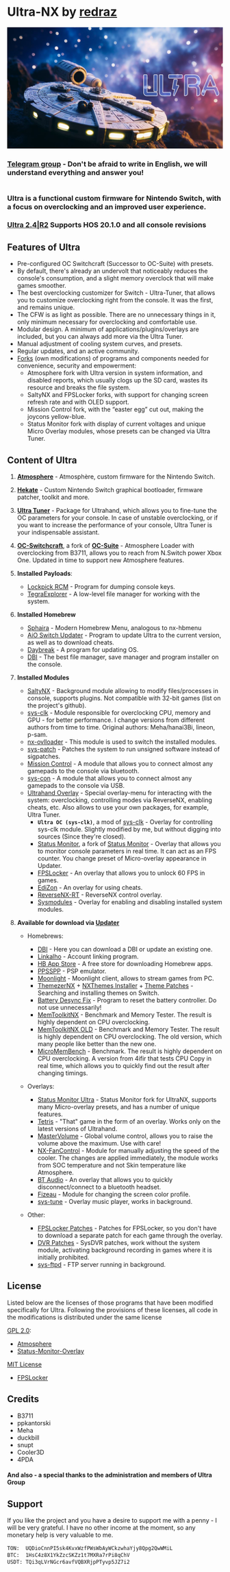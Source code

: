 # Ultra-NX by **[redraz](https://github.com/redraz)**

![](https://github.com/Ultra-NX/Ultra-Resources/raw/main/Ultra.png)

### [Telegram group](https://t.me/UltraNX) - Don't be afraid to write in English, we will understand everything and answer you!
#
### Ultra is a functional custom firmware for Nintendo Switch, with a focus on overclocking and an improved user experience.

### [Ultra 2.4|R2](https://github.com/Ultra-NX/UltraNX/releases) Supports HOS 20.1.0 and all console revisions



## Features of Ultra

* Pre-configured OC Switchcraft (Successor to OC-Suite) with presets.
* By default, there's already an undervolt that noticeably reduces the console's consumption, and a slight memory overclock that will make games smoother.
* The best overclocking customizer for Switch - Ultra-Tuner, that allows you to customize overclocking right from the console. It was the first, and remains unique.
* The CFW is as light as possible. There are no unnecessary things in it, only minimum necessary for overclocking and comfortable use.
* Modular design. A minimum of applications/plugins/overlays are included, but you can always add more via the Ultra Tuner.
* Manual adjustment of cooling system curves, and presets.
* Regular updates, and an active community.
* [Forks](https://github.com/Ultra-NX/Ultra-Resources/tree/main/patches) (own modifications) of programs and components needed for convenience, security and empowerment:
   * Atmosphere fork with Ultra version in system information, and disabled reports, which usually clogs up the SD card, wastes its resource and breaks the file system.
   * SaltyNX and FPSLocker forks, with support for changing screen refresh rate and with OLED support.
   * Mission Control fork, with the “easter egg” cut out, making the joycons yellow-blue.
   * Status Monitor fork with display of current voltages and unique Micro Overlay modules, whose presets can be changed via Ultra Tuner.



## Content of Ultra

1. **[Atmosphere](https://github.com/Atmosphere-NX/Atmosphere)** - Atmosphère, custom firmware for the Nintendo Switch.
1. **[Hekate](https://github.com/CTCaer/hekate)** - Custom Nintendo Switch graphical bootloader, firmware patcher, toolkit and more.
1. **[Ultra Tuner](https://github.com/Ultra-NX/Ultra-Tuner)** - Package for Ultrahand, which allows you to fine-tune the OC parameters for your console. In case of unstable overclocking, or if you want to increase the performance of your console, Ultra Tuner is your indispensable assistant.
1. **[OC-Switchcraft](https://github.com/halop/OC-Switchcraft-EOS/releases)**, a fork of **[OC-Suite](https://github.com/hanai3Bi/Switch-OC-Suite/)** - Atmosphere Loader with overclocking from B3711, allows you to reach from N.Switch power Xbox One. Updated in time to support new Atmosphere features.


1. **Installed Payloads**:
   * [Lockpick RCM](https://github.com/impeeza/Lockpick_RCMDecScots) - Program for dumping console keys.
   * [TegraExplorer](https://github.com/suchmememanyskill/TegraExplorer) - A low-level file manager for working with the system.


1. **Installed Homebrew**
   * [Sphaira](https://github.com/ITotalJustice/sphaira) - Modern Homebrew Menu, analogous to nx-hbmenu
   * [AiO Switch Updater](https://github.com/HamletDuFromage/aio-switch-updater) - Program to update Ultra to the current version, as well as to download cheats.
   * [Daybreak](https://github.com/Atmosphere-NX/Atmosphere) - A program for updating OS.
   * [DBI](https://4pda.to/forum/index.php?showtopic=939714&st=1100#entry86288632) - The best file manager, save manager and program installer on the console.


1. **Installed Modules**
   * [SaltyNX](https://github.com/masagrator/SaltyNX) - Background module allowing to modify files/processes in console, supports plugins. Not compatible with 32-bit games (list on the project's github).
   * [sys-clk](https://github.com/halop/OC_Toolkit_SC_EOS) - Module responsible for overclocking CPU, memory and GPU - for better performance. I change versions from different authors from time to time. Original authors: Meha/hanai3Bi, lineon, p-sam.
   * [nx-ovlloader](https://github.com/ppkantorski/nx-ovlloader) - This module is used to switch the installed modules.
   * [sys-patch](https://github.com/impeeza/sys-patch) - Patches the system to run unsigned software instead of sigpatches.
   * [Mission Control](https://github.com/ndeadly/MissionControl) - A module that allows you to connect almost any gamepads to the console via bluetooth.
   * [sys-con](https://github.com/o0Zz/sys-con) - A module that allows you to connect almost any gamepads to the console via USB.
   * [Ultrahand Overlay](https://github.com/ppkantorski/Ultrahand-Overlay) - Special overlay-menu for interacting with the system: overclocking, controlling modes via ReverseNX, enabling cheats, etc. Also allows to use your own packages, for example, Ultra Tuner.
     - **`Ultra OC (sys-clk)`**, a mod of [sys-clk](https://github.com/halop/OC_Toolkit_SC_EOS) - Overlay for controlling sys-clk module. Slightly modified by me, but without digging into sources (Since they're closed).
     - [Status Monitor](https://github.com/Ultra-NX/Status-Monitor-Overlay), a fork of [Status Monitor](https://github.com/masagrator/Status-Monitor-Overlay) - Overlay that allows you to monitor console parameters in real time. It can act as an FPS counter. You change preset of Micro-overlay appearance in Updater.
     - [FPSLocker](https://github.com/masagrator/FPSLocker) - An overlay that allows you to unlock 60 FPS in games.
     - [EdiZon](https://github.com/proferabg/EdiZon-Overlay) - An overlay for using cheats.
     - [ReverseNX-RT](https://github.com/masagrator/ReverseNX-RT) - ReverseNX control overlay.
     - [Sysmodules](https://github.com/ppkantorski/ovl-sysmodules) - Overlay for enabling and disabling installed system modules.


1. **Available for download via [Updater](https://github.com/Ultra-NX/Ultra/wiki/Tuner-RU#Updater)**
   * Homebrews:
      * [DBI](https://4pda.to/forum/index.php?showtopic=939714&st=1100#entry86288632) - Here you can download a DBI or update an existing one.
      * [Linkalho](https://gbatemp.net/download/linkalho.38822/) - Account linking program.
      * [HB App Store](https://github.com/fortheusers/hb-appstore) - A free store for downloading Homebrew apps.
      * [PPSSPP](https://gbatemp.net/threads/ppsspp-switch-standalone-beta.544071/post-10492671) - PSP emulator.
      * [Moonlight](https://github.com/XITRIX/Moonlight-Switch) - Moonlight client, allows to stream games from PC.
      * [ThemezerNX](https://github.com/suchmememanyskill/themezer-nx) + [NXThemes Installer](https://github.com/exelix11/SwitchThemeInjector) + [Theme Patches](https://github.com/exelix11/theme-patches) - Searching and installing themes on Switch.
      * [Battery Desync Fix](https://github.com/CTCaer/battery_desync_fix_nx) - Program to reset the battery controller. Do not use unnecessarily!
      * [MemToolkitNX](https://discord.com/channels/854839758815363072/1173171845139288114/1324099100202766408) - Benchmark and Memory Tester. The result is highly dependent on CPU overclocking.
      * [MemToolkitNX OLD](https://discord.com/channels/854839758815363072/1173171845139288114/1276196700750479480) - Benchmark and Memory Tester. The result is highly dependent on CPU overclocking. The old version, which many people like better than the new one.
      * [MicroMemBench](https://github.com/rashevskyv/4IFIR) - Benchmark. The result is highly dependent on CPU overclocking. A version from 4ifir that tests CPU Copy in real time, which allows you to quickly find out the result after changing timings.

   * Overlays:
      * [Status Monitor Ultra](https://github.com/Ultra-NX/Status-Monitor-Overlay) - Status Monitor fork for UltraNX, supports many Micro-overlay presets, and has a number of unique features.
      * [Tetris](https://github.com/ppkantorski/Tetris-Overlay/) - "That" game in the form of an overlay. Works only on the latest versions of Ultrahand.
      * [MasterVolume](https://github.com/averne/MasterVolume) - Global volume control, allows you to raise the volume above the maximum. Use with care!
      * [NX-FanControl](https://github.com/Zathawo/NX-FanControl) - Module for manually adjusting the speed of the cooler. The changes are applied immediately, the module works from SOC temperature and not Skin temperature like Atmosphere.
      * [BT Audio](https://github.com/masagrator/BT_Audio-ovl) - An overlay that allows you to quickly disconnect/connect to a bluetooth headset.
      * [Fizeau](https://github.com/averne/Fizeau) - Module for changing the screen color profile.
      * [sys-tune](https://github.com/HookedBehemoth/sys-tune) - Overlay music player, works in background.

   * Other:
      * [FPSLocker Patches](https://github.com/masagrator/FPSLocker-Warehouse) - Patches for FPSLocker, so you don't have to download a separate patch for each game through the overlay.
      * [DVR Patches](https://github.com/exelix11/dvr-patches) - SysDVR patches, work without the system module, activating background recording in games where it is initially prohibited.
      * [sys-ftpd](https://github.com/cathery/sys-ftpd) - FTP server running in background.



## License

Listed below are the licenses of those programs that have been modified specifically for Ultra. Following the provisions of these licenses, all code in the modifications is distributed under the same license

[GPL 2.0](https://github.com/Atmosphere-NX/Atmosphere/blob/master/LICENSE): 
  * [Atmosphere](https://github.com/Atmosphere-NX/Atmosphere)
  * [Status-Monitor-Overlay](https://github.com/masagrator/Status-Monitor-Overlay)

[MIT License](https://github.com/masagrator/FPSLocker/blob/main/LICENSE)
  * [FPSLocker](https://github.com/masagrator/FPSLocker)



## Credits 

* B3711
* ppkantorski
* Meha
* duckbill
* snupt
* Cooler3D
* 4PDA
#### And also - a special thanks to the administration and members of Ultra Group



## Support

If you like the project and you have a desire to support me with a penny - I will be very grateful.
I have no other income at the moment, so any monetary help is very valuable to me.            
```
TON:  UQDioCnnPI5sk4KvxWzfPWsWbAyWCkzwhaYjy8Qpg2QwWMiL
BTC:  1HsC4z8X1YkZzcSKZz1t7MXRa7rPi8qChV
USDT: TQi3qLVrNGcr6avfVQBXRjpPTyvp5JZ7i2
```